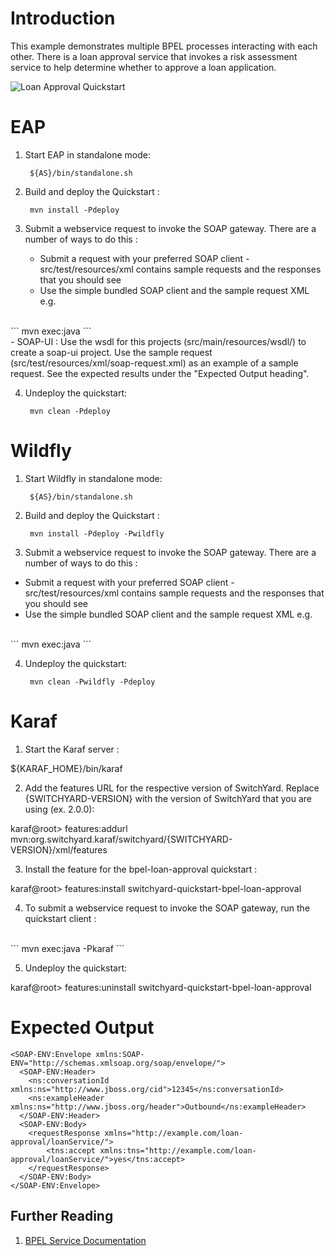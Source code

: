 Introduction
============

This example demonstrates multiple BPEL processes interacting with each other. 
There is a loan approval service that invokes a risk assessment service to help determine whether to 
approve a loan application.


![Loan Approval Quickstart](https://github.com/jboss-switchyard/quickstarts/raw/master/bpel-service/loan_approval/bpel-loan-approval.jpg)


EAP
======================

1. Start EAP in standalone mode:

        ${AS}/bin/standalone.sh

2. Build and deploy the Quickstart :

        mvn install -Pdeploy

3. Submit a webservice request to invoke the SOAP gateway.  There are a
   number of ways to do this :
      - Submit a request with your preferred SOAP client - src/test/resources/xml contains sample requests 
        and the responses that you should see
      - Use the simple bundled SOAP client and the sample request XML e.g.
<br/>
```
        mvn exec:java
```
<br/>
      - SOAP-UI : Use the wsdl for this projects (src/main/resources/wsdl/) to create a soap-ui project.  Use the 
        sample request (src/test/resources/xml/soap-request.xml) as an example of a sample request.  See the expected results under the "Expected Output heading". 

4. Undeploy the quickstart:

        mvn clean -Pdeploy


Wildfly
======================

1. Start Wildfly in standalone mode:

        ${AS}/bin/standalone.sh

2. Build and deploy the Quickstart :

        mvn install -Pdeploy -Pwildfly

3. Submit a webservice request to invoke the SOAP gateway.  There are a
number of ways to do this :
- Submit a request with your preferred SOAP client - src/test/resources/xml contains sample requests 
and the responses that you should see
- Use the simple bundled SOAP client and the sample request XML e.g.
<br/>
```
        mvn exec:java
```
<br/>

4. Undeploy the quickstart:
    
        mvn clean -Pwildfly -Pdeploy


Karaf
======================

1. Start the Karaf server :

${KARAF_HOME}/bin/karaf

2. Add the features URL for the respective version of SwitchYard.   Replace {SWITCHYARD-VERSION}
with the version of SwitchYard that you are using (ex. 2.0.0): 

karaf@root> features:addurl mvn:org.switchyard.karaf/switchyard/{SWITCHYARD-VERSION}/xml/features

3. Install the feature for the bpel-loan-approval quickstart :

karaf@root> features:install switchyard-quickstart-bpel-loan-approval

4. To submit a webservice request to invoke the SOAP gateway, run the quickstart client :
<br/>
```
mvn exec:java -Pkaraf
```
<br/>

5. Undeploy the quickstart:

karaf@root> features:uninstall switchyard-quickstart-bpel-loan-approval


Expected Output
===============

```
<SOAP-ENV:Envelope xmlns:SOAP-ENV="http://schemas.xmlsoap.org/soap/envelope/">
  <SOAP-ENV:Header>
    <ns:conversationId xmlns:ns="http://www.jboss.org/cid">12345</ns:conversationId>
    <ns:exampleHeader xmlns:ns="http://www.jboss.org/header">Outbound</ns:exampleHeader>
  </SOAP-ENV:Header>
  <SOAP-ENV:Body>
    <requestResponse xmlns="http://example.com/loan-approval/loanService/">
        <tns:accept xmlns:tns="http://example.com/loan-approval/loanService/">yes</tns:accept>
    </requestResponse>
  </SOAP-ENV:Body>
</SOAP-ENV:Envelope>
```



## Further Reading

1. [BPEL Service Documentation](https://docs.jboss.org/author/display/SWITCHYARD/BPEL)
